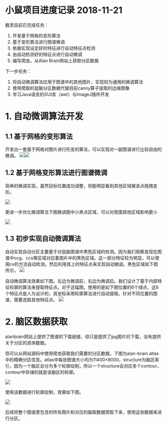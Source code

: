 # 小鼠项目进度记录 2018-11-21

截至目前已完成任务：

1. 开发基于网格的变形算法
2. 基于变形算法进行图谱微调
3. 依据实现设定好的特征进行自动特征点检测
4. 由自动检测好的特征点进行自动微调
5. 编写爬虫，从Alan Brain网站上获取分区数据



下一步任务：

1. 将自动微调算法应用于图谱中的其他图片，实现较为通用的微调算法
2. 使用爬取的鼠脑分区数据代替目前canny算子提取的边缘图像
3. 学习Java语言的GUI库（awt）与ImageJ插件开发



# 1. 自动微调算法开发

## 1.1 基于网格的变形算法

开发出一套基于网格对图片进行形变的算法，可以实现对一副图谱进行比较自由的微调。
![](./1.png)![](./5.png)

## 1.2 基于网格变形算法进行图谱微调

简单的微调实现，虽然目标位置成功调整，但能明显看到其他区域被该点拖拽变形。

![](./6.png)

更进一步优化微调算法下图微调图中小黑点区域，可以对周围其他区域影响更小

![](./16.png)

## 1.3 初步实现自动微调算法

自动实现自动分区主要基于对鼠脑图谱中黑色区域的检测。因为我们观察发现在图谱中ccg、ccs等区域对应着图片中的黑色区域。这一部分特征较为明显，可以使用cv的方法自动检测。然后利用其上的特征点来实现自动微调。黑色区域如下图所示。
![](./14.png)

自动微调算法效果如下图。左边为微调前，右边为微调后。我们设计了基于内部特征轮廓的算法来提取特征点。对于这幅图，使用的是如下图位置的6个绿点，这6个特征点是人为设计的，其坐标采用轮廓算法进行自动提取。针对不同位置的图谱，需要选取其他特征点。
![](./13.png)


# 2. 脑区数据获取

alanbrain网站上提供了图谱的下载链接，但只是提供了jpg图片的下载，没有提供关于分区的具体数据。

但可以从网站源码中使用爬虫获取我们需要的分区数据。下图为alan-brain atlas中的精确分区信息。atlas中每张图谱大小均为11400×8000，structure为脑区索引，因为一个脑区会分为多个轮廓绘制，所以一个structure会对应多个contour，contour中存储的就是该脑区的轮廓。

![](./11.png)

使用该数据进行轮廓绘制，效果如下图。

![](./15.png)

后续将整个图谱里包含的所有图片和对应的脑取数据爬取下来，使用这些数据来进行分区。


